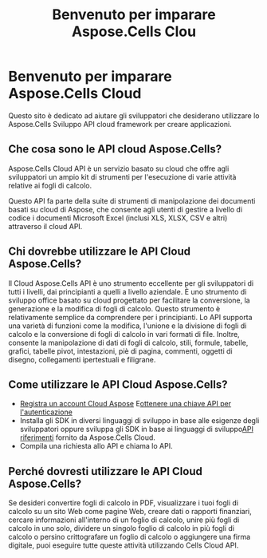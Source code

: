 ﻿---
title: Benvenuto per imparare Aspose.Cells Clou
type: docs
url: /it/learn-aspose-cells-cloud
description: Benvenuti a imparare Aspose.Cells Cloud
weight: 10
---
# Benvenuto per imparare Aspose.Cells Cloud

Questo sito è dedicato ad aiutare gli sviluppatori che desiderano utilizzare lo Aspose.Cells Sviluppo API cloud framework per creare applicazioni.

## Che cosa sono le API cloud Aspose.Cells?

 Aspose.Cells Cloud API è un servizio basato su cloud che offre agli sviluppatori un ampio kit di strumenti per l'esecuzione di varie attività relative ai fogli di calcolo.

Questo API fa parte della suite di strumenti di manipolazione dei documenti basati su cloud di Aspose, che consente agli utenti di gestire a livello di codice i documenti Microsoft Excel (inclusi XLS, XLSX, CSV e altri) attraverso il cloud API.

## Chi dovrebbe utilizzare le API Cloud Aspose.Cells?

Il Cloud Aspose.Cells API è uno strumento eccellente per gli sviluppatori di tutti i livelli, dai principianti a quelli a livello aziendale. È uno strumento di sviluppo office basato su cloud progettato per facilitare la conversione, la generazione e la modifica di fogli di calcolo. Questo strumento è relativamente semplice da comprendere per i principianti. Lo API supporta una varietà di funzioni come la modifica, l'unione e la divisione di fogli di calcolo e la conversione di fogli di calcolo in vari formati di file. Inoltre, consente la manipolazione di dati di fogli di calcolo, stili, formule, tabelle, grafici, tabelle pivot, intestazioni, piè di pagina, commenti, oggetti di disegno, collegamenti ipertestuali e filigrane.


## Come utilizzare le API Cloud Aspose.Cells?

- [Registra un account Cloud Aspose](https://id.containerize.com/signup) E[ottenere una chiave API per l'autenticazione](https://dashboard.aspose.cloud/applications)
- Installa gli SDK in diversi linguaggi di sviluppo in base alle esigenze degli sviluppatori oppure sviluppa gli SDK in base ai linguaggi di sviluppo[API riferimenti](https://reference.aspose.cloud/cells/) fornito da Aspose.Cells Cloud.
- Compila una richiesta allo API e chiama lo API.


## Perché dovresti utilizzare le API Cloud Aspose.Cells?

Se desideri convertire fogli di calcolo in PDF, visualizzare i tuoi fogli di calcolo su un sito Web come pagine Web, creare dati o rapporti finanziari, cercare informazioni all'interno di un foglio di calcolo, unire più fogli di calcolo in uno solo, dividere un singolo foglio di calcolo in più fogli di calcolo o persino crittografare un foglio di calcolo o aggiungere una firma digitale, puoi eseguire tutte queste attività utilizzando Cells Cloud API.


